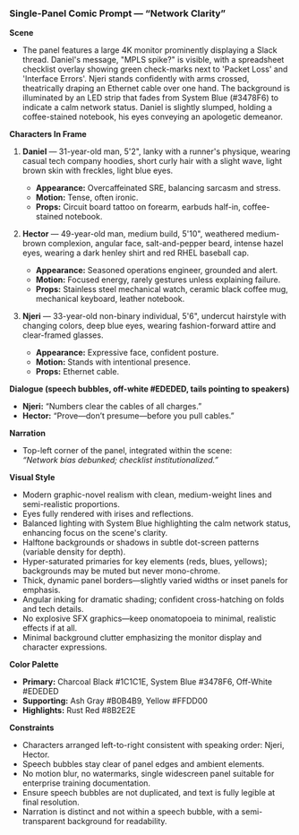 ### Single-Panel Comic Prompt — “Network Clarity”

**Scene**

- The panel features a large 4K monitor prominently displaying a Slack thread. Daniel's message, "MPLS spike?" is visible, with a spreadsheet checklist overlay showing green check-marks next to 'Packet Loss' and 'Interface Errors'. Njeri stands confidently with arms crossed, theatrically draping an Ethernet cable over one hand. The background is illuminated by an LED strip that fades from System Blue (#3478F6) to indicate a calm network status. Daniel is slightly slumped, holding a coffee-stained notebook, his eyes conveying an apologetic demeanor.

**Characters In Frame**

1. **Daniel** — 31-year-old man, 5'2", lanky with a runner's physique, wearing casual tech company hoodies, short curly hair with a slight wave, light brown skin with freckles, light blue eyes.

   - **Appearance:** Overcaffeinated SRE, balancing sarcasm and stress.
   - **Motion:** Tense, often ironic.
   - **Props:** Circuit board tattoo on forearm, earbuds half-in, coffee-stained notebook.

2. **Hector** — 49-year-old man, medium build, 5'10", weathered medium-brown complexion, angular face, salt-and-pepper beard, intense hazel eyes, wearing a dark henley shirt and red RHEL baseball cap.

   - **Appearance:** Seasoned operations engineer, grounded and alert.
   - **Motion:** Focused energy, rarely gestures unless explaining failure.
   - **Props:** Stainless steel mechanical watch, ceramic black coffee mug, mechanical keyboard, leather notebook.

3. **Njeri** — 33-year-old non-binary individual, 5'6", undercut hairstyle with changing colors, deep blue eyes, wearing fashion-forward attire and clear-framed glasses.

   - **Appearance:** Expressive face, confident posture.
   - **Motion:** Stands with intentional presence.
   - **Props:** Ethernet cable.

**Dialogue (speech bubbles, off-white #EDEDED, tails pointing to speakers)**

- **Njeri:** “Numbers clear the cables of all charges.”
- **Hector:** “Prove—don’t presume—before you pull cables.”

**Narration**

- Top-left corner of the panel, integrated within the scene:\
  *“Network bias debunked; checklist institutionalized.”*

**Visual Style**

- Modern graphic-novel realism with clean, medium-weight lines and semi-realistic proportions.
- Eyes fully rendered with irises and reflections.
- Balanced lighting with System Blue highlighting the calm network status, enhancing focus on the scene's clarity.
- Halftone backgrounds or shadows in subtle dot-screen patterns (variable density for depth).
- Hyper-saturated primaries for key elements (reds, blues, yellows); backgrounds may be muted but never mono-chrome.
- Thick, dynamic panel borders—slightly varied widths or inset panels for emphasis.
- Angular inking for dramatic shading; confident cross-hatching on folds and tech details.
- No explosive SFX graphics—keep onomatopoeia to minimal, realistic effects if at all.
- Minimal background clutter emphasizing the monitor display and character expressions.

**Color Palette**

- **Primary:** Charcoal Black #1C1C1E, System Blue #3478F6, Off-White #EDEDED
- **Supporting:** Ash Gray #B0B4B9, Yellow #FFDD00
- **Highlights:** Rust Red #8B2E2E

**Constraints**

- Characters arranged left-to-right consistent with speaking order: Njeri, Hector.
- Speech bubbles stay clear of panel edges and ambient elements.
- No motion blur, no watermarks, single widescreen panel suitable for enterprise training documentation.
- Ensure speech bubbles are not duplicated, and text is fully legible at final resolution.
- Narration is distinct and not within a speech bubble, with a semi-transparent background for readability.
